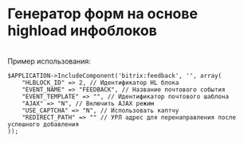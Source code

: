 Генератор форм на основе highload инфоблоков
========
<br>
Пример использования:

	$APPLICATION->IncludeComponent('bitrix:feedback', '', array(
		"HLBLOCK_ID" => 2, // Идентификатор HL блока
		"EVENT_NAME" => "FEEDBACK", // Название почтового события
		"EVENT_TEMPLATE" => "", // Идентификатор почтового шаблона
		"AJAX" => "N", // Включить AJAX режим
		"USE_CAPTCHA" => "N", // Использовать каптчу
		"REDIRECT_PATH" => "" // УРЛ адрес для перенаправления после успешного добавления
	));
